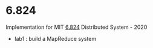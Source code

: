 # 6.824
 Implementation for MIT [6.824](http://nil.csail.mit.edu/6.824/2020/schedule.html) Distributed System - 2020

- lab1 : build a MapReduce system